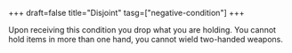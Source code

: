 +++
draft=false
title="Disjoint"
tasg=["negative-condition"]
+++

Upon receiving this condition you drop what you are holding. You cannot hold items in more than one hand, you cannot wield two-handed weapons.
